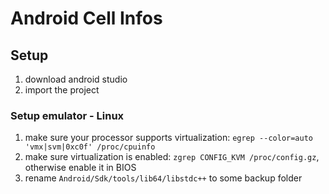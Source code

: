 # Android Cell Infos

## Setup
  1. download android studio
  1. import the project

### Setup emulator - Linux
  1. make sure your processor supports virtualization: `egrep --color=auto 'vmx|svm|0xc0f' /proc/cpuinfo`
  1. make sure virtualization is enabled: `zgrep CONFIG_KVM /proc/config.gz`, otherwise enable it in BIOS
  1. rename `Android/Sdk/tools/lib64/libstdc++` to some backup folder